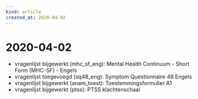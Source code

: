 ```yaml
---
kind: article
created_at: 2020-04-02
---
```


# 2020-04-02

* vragenlijst bijgewerkt (mhc_sf_eng): Mental Health Continuum - Short Form (MHC-SF) - Engels
* vragenlijst toegevoegd (sq48_eng): Symptom Questionnaire 48 Engels
* vragenlijst bijgewerkt (anam_toest): Toestemmingsformulier A1
* vragenlijst bijgewerkt (ptss): PTSS klachtenschaal
